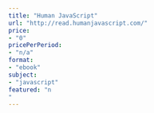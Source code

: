 ```yaml
---
title: "Human JavaScript"
url: "http://read.humanjavascript.com/"
price: 
- "0"
pricePerPeriod: 
- "n/a"
format: 
- "ebook"
subject: 
- "javascript"
featured: "n"
---
```

